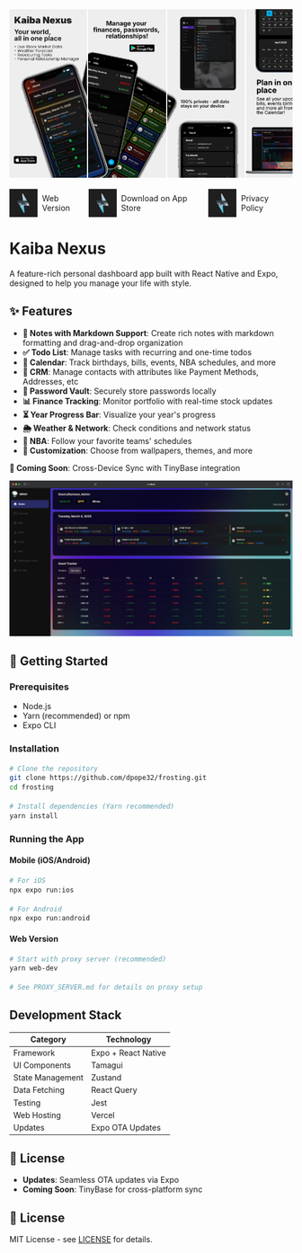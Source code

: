 <div style="display: flex; gap: 2px; margin-bottom: 20px; overflow-x: auto;">
  <img src="assets/screenshots/iosAppstore/image1.png" style="height: 300px; width: auto; object-fit: cover;" />
  <img src="assets/screenshots/iosAppstore/image2.png" style="height: 300px; width: auto; object-fit: cover;" />
  <img src="assets/screenshots/iosAppstore/image3.png" style="height: 300px; width: auto; object-fit: cover;" />
  <img src="assets/screenshots/iosAppstore/image4.png" style="height: 300px; width: auto; object-fit: cover;" />
  <img src="assets/screenshots/iosAppstore/image5.png" style="height: 300px; width: auto; object-fit: cover;" />
</div>

<div style="display: flex; justify-content: space-between; margin-bottom: 30px;">
  <a href="https://kaiba.vercel.app/" style="display: flex; align-items: center; gap: 8px; text-decoration: none;">
    <img src="assets/images/splash-icon.png" width="50" />
    <span>Web Version</span>
  </a>
  <a href="https://apps.apple.com/us/app/kaiba-nexus/idXXXXXXXXXX" style="display: flex; align-items: center; gap: 8px; text-decoration: none;">
    <img src="assets/images/icon.png" width="50" />
    <span>Download on App Store</span>
  </a>
  <a href="https://deedaw.cc/pages/privacy.html" style="display: flex; align-items: center; gap: 8px; text-decoration: none;">
    <img src="assets/images/favicon.png" width="50" />
    <span>Privacy Policy</span>
  </a>
</div>

# Kaiba Nexus

A feature-rich personal dashboard app built with React Native and Expo, designed to help you manage your life with style.

## ✨ Features

- **📝 Notes with Markdown Support**: Create rich notes with markdown formatting and drag-and-drop organization
- **✅ Todo List**: Manage tasks with recurring and one-time todos
- **📅 Calendar**: Track birthdays, bills, events, NBA schedules, and more
- **👥 CRM**: Manage contacts with attributes like Payment Methods, Addresses, etc
- **🔐 Password Vault**: Securely store passwords locally
- **📊 Finance Tracking**: Monitor portfolio with real-time stock updates
- **⏳ Year Progress Bar**: Visualize your year's progress
- **🌦️ Weather & Network**: Check conditions and network status
- **🏀 NBA**: Follow your favorite teams' schedules
- **🎨 Customization**: Choose from wallpapers, themes, and more

**👀 Coming Soon**: Cross-Device Sync with TinyBase integration

![Home Screen Preview](assets/screenshots/HomeScreenWebLoaded.png)

## 🚀 Getting Started

### Prerequisites

- Node.js 
- Yarn (recommended) or npm
- Expo CLI

### Installation

```bash
# Clone the repository
git clone https://github.com/dpope32/frosting.git
cd frosting

# Install dependencies (Yarn recommended)
yarn install
```

### Running the App

#### Mobile (iOS/Android)
```bash
# For iOS
npx expo run:ios

# For Android
npx expo run:android
```

#### Web Version
```bash
# Start with proxy server (recommended)
yarn web-dev

# See PROXY_SERVER.md for details on proxy setup
```

## Development Stack

| Category           | Technology       |
|--------------------|------------------|
| Framework          | Expo + React Native |
| UI Components      | Tamagui          |
| State Management   | Zustand          |
| Data Fetching      | React Query      |
| Testing            | Jest             |
| Web Hosting        | Vercel           |
| Updates            | Expo OTA Updates |

## 📜 License

- **Updates**: Seamless OTA updates via Expo
- **Coming Soon**: TinyBase for cross-platform sync

## 📜 License

MIT License - see [LICENSE](LICENSE) for details.
